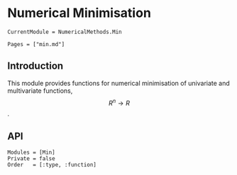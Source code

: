 # Numerical Minimisation

```@meta
CurrentModule = NumericalMethods.Min
```

```@contents
Pages = ["min.md"]
```

## Introduction

This module provides functions for numerical minimisation of univariate and multivariate functions, $$R^n \to R$$.

## API

```@autodocs
Modules = [Min]
Private = false
Order   = [:type, :function]
```
